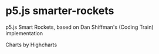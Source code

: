 # p5.js smarter-rockets
p5.js Smart Rockets, based on Dan Shiffman's (Coding Train) implementation

Charts by Highcharts
